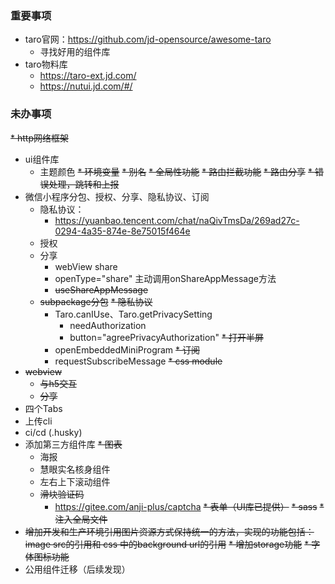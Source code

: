 ### 重要事项
* taro官网：https://github.com/jd-opensource/awesome-taro
  * 寻找好用的组件库
* taro物料库
  * https://taro-ext.jd.com/
  * https://nutui.jd.com/#/

### 未办事项
~~* http网络框架~~
* ui组件库
  * 主题颜色
~~* 环境变量~~
~~* 别名~~
~~* 全局性功能~~
  ~~* 路由拦截功能~~
  ~~* 路由分享~~
  ~~* 错误处理，跳转和上报~~
* 微信小程序分包、授权、分享、隐私协议、订阅
    * 隐私协议：
      * https://yuanbao.tencent.com/chat/naQivTmsDa/269ad27c-0294-4a35-874e-8e75015f464e
    * 授权
    * 分享
      * webView share
      * openType="share" 主动调用onShareAppMessage方法
      * ~~useShareAppMessage~~
    * ~~subpackage分包~~
    ~~* 隐私协议~~
      * Taro.canIUse、Taro.getPrivacySetting
        * needAuthorization
        * button="agreePrivacyAuthorization"
    ~~* 打开半屏~~
      * openEmbeddedMiniProgram
    ~~* 订阅~~
      * requestSubscribeMessage
~~* css module~~
* ~~webview~~
  * ~~与h5交互~~ 
  * ~~分享~~
* 四个Tabs
* 上传cli
* ci/cd (.husky)
* 添加第三方组件库
  ~~* 图表~~
  * 海报
  * 慧眼实名核身组件
  * 左右上下滚动组件
  * ~~滑块验证码~~
    * https://gitee.com/anji-plus/captcha
  ~~* 表单（UI库已提供）~~
~~* sass~~
  ~~* 注入全局文件~~
* ~~增加开发和生产环境引用图片资源方式保持统一的方法，实现的功能包括：image src的引用和 css 中的background url的引用~~
~~* 增加storage功能~~
~~* 字体图标功能~~
* 公用组件迁移（后续发现）

